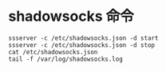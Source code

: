 ---
---
# shadowsocks 命令

```
ssserver -c /etc/shadowsocks.json -d start
ssserver -c /etc/shadowsocks.json -d stop
cat /etc/shadowsocks.json
tail -f /var/log/shadowsocks.log
```

